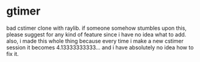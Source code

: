 # gtimer
bad cstimer clone with raylib.
if someone somehow stumbles upon this, please suggest for any kind of feature since i have no idea what to add.
also, i made this whole thing because every time i make a new cstimer session it becomes 4.13333333333... and i have absolutely no idea how to fix it.  
